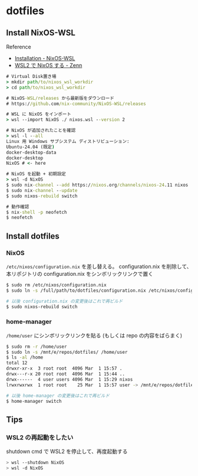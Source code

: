 # dotfiles

## Install NixOS-WSL

Reference

- [Installation - NixOS-WSL](https://nix-community.github.io/NixOS-WSL/install.html)
- [WSL2 で NixOS する - Zenn](https://zenn.dev/kino_ma/articles/3eeb711be6fcbb)

```bat
# Virtual Disk置き場
> mkdir path/to/nixos_wsl_workdir
> cd path/to/nixos_wsl_workdir

# NixOS-WSL/releases から最新版をダウンロード
# https://github.com/nix-community/NixOS-WSL/releases

# WSL に NixOS をインポート
> wsl --import NixOS ./ nixos.wsl --version 2

# NixOS が追加されたことを確認
> wsl -l --all
Linux 用 Windows サブシステム ディストリビューション:
Ubuntu-24.04 (既定)
docker-desktop-data
docker-desktop
NixOS # <- here

# NixOS を起動 + 初期設定
> wsl -d NixOS
$ sudo nix-channel --add https://nixos.org/channels/nixos-24.11 nixos
$ sudo nix-channel --update
$ sudo nixos-rebuild switch

# 動作確認
$ nix-shell -p neofetch
$ neofetch
```

## Install dotfiles

### NixOS

`/etc/nixos/configuration.nix` を差し替える。 configuration.nix を削除して、本リポジトリの configuration.nix をシンボリックリンクで置く

```bash
$ sudo rm /etc/nixos/configuration.nix
$ sudo ln -s /full/path/to/dotfiles/configuration.nix /etc/nixos/configuration.ni

# 以後 configuration.nix の変更後はこれで再ビルド
$ sudo nixos-rebuild switch
```

### home-manager

`/home/user` にシンボリックリンクを貼る (もしくは repo の内容をばらまく)

```bash
$ sudo rm -r /home/user
$ sudo ln -s /mnt/e/repos/dotfiles/ /home/user
$ ls -al /home
total 12
drwxr-xr-x  3 root root  4096 Mar  1 15:57 .
drwx---r-x 20 root root  4096 Mar  1 15:44 ..
drwx------  4 user users 4096 Mar  1 15:29 nixos
lrwxrwxrwx  1 root root    25 Mar  1 15:57 user -> /mnt/e/repos/dotfiles/

# 以後 home-manager の変更後はこれで再ビルド
$ home-manager switch
```

## Tips

### WSL2 の再起動をしたい

shutdown cmd で WSL2 を停止して、再度起動する

```bash
> wsl --shutdown NixOS
> wsl -d NixOS
```
